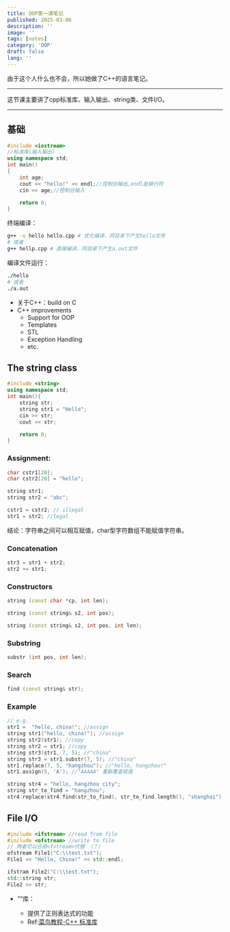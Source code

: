 ```yaml
---
title: OOP第一课笔记
published: 2025-03-06
description: ''
image: ''
tags: [notes]
category: 'OOP'
draft: false 
lang: ''
---
```

由于这个人什么也不会，所以她做了C++的语言笔记。

---
这节课主要讲了cpp标准库、输入输出、string类、文件I/O。

---
## 基础
```cpp
#include <iostream>
//标准库(输入输出)
using namespace std;
int main()
{
    int age;
    cout << "hello!" << endl;//控制台输出,endl是换行符
    cin >> age;//控制台输入

    return 0;
}
```
终端编译：
```zsh
g++ -o hello hello.cpp # 优化编译，同目录下产生hello文件
# 或者
g++ hellp.cpp # 直接编译，同目录下产生a.out文件
```
编译文件运行：
```zsh
./hello
# 或者
./a.out
```

- 关于C++：build on C
- C++ improvements
    - Support for OOP
    - Templates
    - STL
    - Exception Handling
    - etc.

## The string class
```cpp
#include <string>
using namespace std;
int main(){
    string str;
    string str1 = "Hello";
    cin >> str;
    cout << str;

    return 0;
}
```
### Assignment:
```cpp
char cstr1[20];
char cstr2[20] = "hello";

string str1;
string str2 = "abc";

cstr1 = cstr2; // illegal
str1 = str2; //legal
```
结论：字符串之间可以相互赋值，char型字符数组不能赋值字符串。

### Concatenation
```cpp
str3 = str1 + str2;
str2 += str1;
```
### Constructors
```cpp
string (const char *cp, int len);

string (const string& s2, int pos);

string (const string& s2, int pos, int len);
```
### Substring
```cpp
substr (int pos, int len);
```
### Search
```cpp
find (const string& str);
```

### Example
```cpp
// e.g.
str1 =  "hello, china!"; //assign
string str1("hello, china!"); //assign
string str2(str1); //copy
string str2 = str1; //copy
string str3(str1, 7, 5); //"china"
string str3 = str1.substr(7, 5); //"china"
str1.replace(7, 5, "hangzhou"); //"hello, hangzhou!"
str1.assign(5, 'A'); //"AAAAA" 重新覆盖赋值

string str4 = "hello, hangzhou city";
string str_to_find = "hangzhou";
str4.replace(str4.find(str_to_find), str_to_find.length(), "shanghai") //search and replace
```
## File I/O
```cpp
#include <ifstream> //read from file
#include <ofstream> //write to file
// 两者可以合用<fstream>代替 （？）
ofstream File1("C:\\test.txt");
File1 << "Hello, China!" << std::endl;

ifstram File2("C:\\test.txt");
std::string str;
File2 >> str;
```

- ”<regex>“库：
    - 提供了正则表达式的功能
    - Ref:[菜鸟教程-C++ 标准库 <regex>](https://www.runoob.com/cplusplus/cpp-libs-regex.html)

